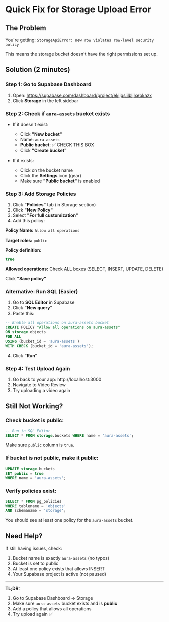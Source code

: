 # Quick Fix for Storage Upload Error

## The Problem
You're getting: `StorageApiError: new row violates row-level security policy`

This means the storage bucket doesn't have the right permissions set up.

## Solution (2 minutes)

### Step 1: Go to Supabase Dashboard
1. Open: https://supabase.com/dashboard/project/ekjjgsiilbljlxebkazx
2. Click **Storage** in the left sidebar

### Step 2: Check if `aura-assets` bucket exists
- If it doesn't exist:
  - Click **"New bucket"**
  - Name: `aura-assets`
  - **Public bucket**: ✅ CHECK THIS BOX
  - Click **"Create bucket"**

- If it exists:
  - Click on the bucket name
  - Click the **Settings** icon (gear)
  - Make sure **"Public bucket"** is enabled

### Step 3: Add Storage Policies
1. Click **"Policies"** tab (in Storage section)
2. Click **"New Policy"**
3. Select **"For full customization"**
4. Add this policy:

**Policy Name:** `Allow all operations`

**Target roles:** `public`

**Policy definition:**
```sql
true
```

**Allowed operations:** Check ALL boxes (SELECT, INSERT, UPDATE, DELETE)

Click **"Save policy"**

### Alternative: Run SQL (Easier)
1. Go to **SQL Editor** in Supabase
2. Click **"New query"**
3. Paste this:

```sql
-- Enable all operations on aura-assets bucket
CREATE POLICY "Allow all operations on aura-assets"
ON storage.objects
FOR ALL
USING (bucket_id = 'aura-assets')
WITH CHECK (bucket_id = 'aura-assets');
```

4. Click **"Run"**

### Step 4: Test Upload Again
1. Go back to your app: http://localhost:3000
2. Navigate to Video Review
3. Try uploading a video again

## Still Not Working?

### Check bucket is public:
```sql
-- Run in SQL Editor
SELECT * FROM storage.buckets WHERE name = 'aura-assets';
```

Make sure `public` column is `true`.

### If bucket is not public, make it public:
```sql
UPDATE storage.buckets 
SET public = true 
WHERE name = 'aura-assets';
```

### Verify policies exist:
```sql
SELECT * FROM pg_policies 
WHERE tablename = 'objects' 
AND schemaname = 'storage';
```

You should see at least one policy for the `aura-assets` bucket.

## Need Help?
If still having issues, check:
1. Bucket name is exactly `aura-assets` (no typos)
2. Bucket is set to public
3. At least one policy exists that allows INSERT
4. Your Supabase project is active (not paused)

---

**TL;DR:**
1. Go to Supabase Dashboard → Storage
2. Make sure `aura-assets` bucket exists and is **public**
3. Add a policy that allows all operations
4. Try upload again ✅
